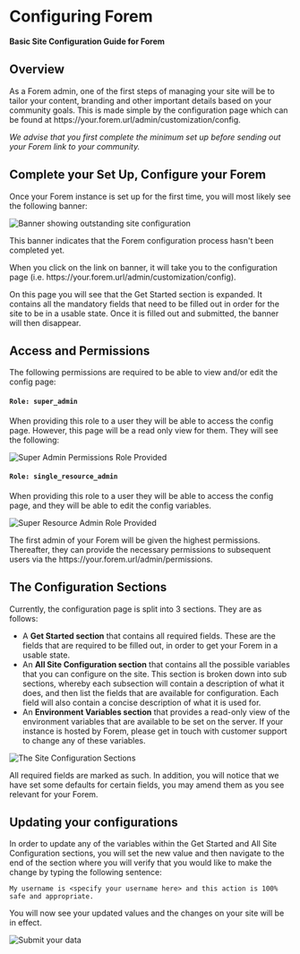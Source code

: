 # Configuring Forem

**Basic Site Configuration Guide for Forem**

## Overview

As a Forem admin, one of the first steps of managing your site will be to tailor
your content, branding and other important details based on your community
goals. This is made simple by the configuration page which can be found at
https://<span></span>your.forem.url/admin/customization/config.

_We advise that you first complete the minimum set up before sending out your
Forem link to your community._

## Complete your Set Up, Configure your Forem

Once your Forem instance is set up for the first time, you will most likely see
the following banner:

![Banner showing outstanding site configuration](/img/docs/creators/creators-banner.png)

This banner indicates that the Forem configuration process hasn't been completed
yet.

When you click on the link on banner, it will take you to the configuration page
(i.e. https://<span></span>your.forem.url/admin/customization/config).

On this page you will see that the Get Started section is expanded. It contains
all the mandatory fields that need to be filled out in order for the site to be
in a usable state. Once it is filled out and submitted, the banner will then
disappear.

## Access and Permissions

The following permissions are required to be able to view and/or edit the config
page:

#### `Role: super_admin`

When providing this role to a user they will be able to access the config page.
However, this page will be a read only view for them. They will see the
following:

![Super Admin Permissions Role Provided](/img/docs/creators/creators-permissions.png)

#### `Role: single_resource_admin`

When providing this role to a user they will be able to access the config page,
and they will be able to edit the config variables.

![Super Resource Admin Role Provided](/img/docs/creators/creators-role-single.png)

The first admin of your Forem will be given the highest permissions. Thereafter,
they can provide the necessary permissions to subsequent users via the
https://<span></span>your.forem.url/admin/permissions.

## The Configuration Sections

Currently, the configuration page is split into 3 sections. They are as follows:

- A **Get Started section** that contains all required fields. These are the
  fields that are required to be filled out, in order to get your Forem in a
  usable state.
- An **All Site Configuration section** that contains all the possible variables
  that you can configure on the site. This section is broken down into sub
  sections, whereby each subsection will contain a description of what it does,
  and then list the fields that are available for configuration. Each field will
  also contain a concise description of what it is used for.
- An **Environment Variables section** that provides a read-only view of the
  environment variables that are available to be set on the server. If your
  instance is hosted by Forem, please get in touch with customer support to
  change any of these variables.

![The Site Configuration Sections](/img/docs/creators/creators-config.png)

All required fields are marked as such. In addition, you will notice that we
have set some defaults for certain fields, you may amend them as you see
relevant for your Forem.

## Updating your configurations

In order to update any of the variables within the Get Started and All Site
Configuration sections, you will set the new value and then navigate to the end
of the section where you will verify that you would like to make the change by
typing the following sentence:

```
My username is <specify your username here> and this action is 100% safe and appropriate.
```

You will now see your updated values and the changes on your site will be in
effect.

![Submit your data](/img/docs/creators/creators-data.png)
